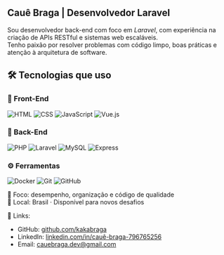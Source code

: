 ## Cauê Braga | Desenvolvedor Laravel

Sou desenvolvedor back-end com foco em *Laravel*, com experiência na criação de APIs RESTful e sistemas web escaláveis.  
Tenho paixão por resolver problemas com código limpo, boas práticas e atenção à arquitetura de software.

## 🛠️ Tecnologias que uso

### 🎨 Front-End
![HTML](https://skillicons.dev/icons?i=html)
![CSS](https://skillicons.dev/icons?i=css)
![JavaScript](https://skillicons.dev/icons?i=js)
![Vue.js](https://skillicons.dev/icons?i=vue)

### 🧰 Back-End
![PHP](https://skillicons.dev/icons?i=php)
![Laravel](https://skillicons.dev/icons?i=laravel)
![MySQL](https://skillicons.dev/icons?i=mysql)
![Express](https://skillicons.dev/icons?i=express)

### ⚙️ Ferramentas
![Docker](https://skillicons.dev/icons?i=docker)
![Git](https://skillicons.dev/icons?i=git)
![GitHub](https://skillicons.dev/icons?i=github)

🎯 Foco: desempenho, organização e código de qualidade  
📍 Local: Brasil · Disponível para novos desafios

🔗 Links:
- GitHub: [github.com/kakabraga](https://github.com/kakabraga)
- LinkedIn: [linkedin.com/in/cauê-braga-796765256](https://www.linkedin.com/in/cauê-braga-796765256)
- Email: cauebraga.dev@gmail.com
